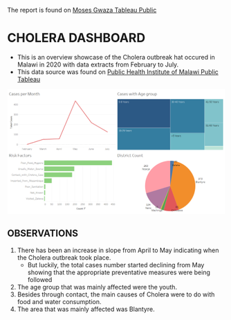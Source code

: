The report is found on [Moses Gwaza Tableau Public](https://public.tableau.com/app/profile/moses.gwaza/viz/CholeraDashboard_16586925793900/Dashboard?publish=yes)

# CHOLERA DASHBOARD

- This is an overview showcase of the Cholera outbreak hat occured in Malawi in 2020 with data extracts from February to July.
- This data source was found on [Public Health Institute of Malawi Public Tableau](https://public.tableau.com/app/profile/phimcholeradashboard) 

![alt img](https://github.com/M-Gwaza/Healthcare-Projects/blob/main/Projects/CholeraDashboard/Dashboard.PNG)


## OBSERVATIONS
   
   1. There has been an increase in slope from April to May indicating when the Cholera outbreak took place.
      - But luckily, the total cases number started declining from May showing that the appropriate preventative measures were being followed
   2. The age group that was mainly affected were the youth.
   3. Besides through contact, the main causes of Cholera were to do with food and water consumption.
   4. The area that was mainly affected was Blantyre.
